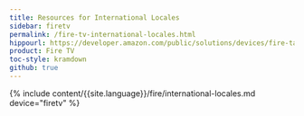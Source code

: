 ```yaml
---
title: Resources for International Locales
sidebar: firetv
permalink: /fire-tv-international-locales.html
hippourl: https://developer.amazon.com/public/solutions/devices/fire-tablets/app-development/fire-tv-international-locales
product: Fire TV
toc-style: kramdown
github: true
---
```


{% include content/{{site.language}}/fire/international-locales.md device="firetv" %}
